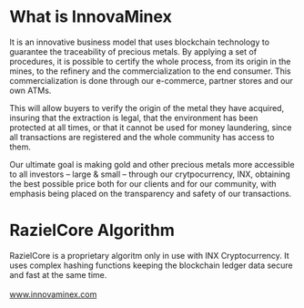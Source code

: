 What is InnovaMinex
===================

It is an innovative business model that uses blockchain technology to guarantee the traceability of precious metals. By applying a set of procedures, it is possible to certify the whole process, from its origin in the mines, to the refinery and the commercialization to the end consumer. This commercialization is done through our e-commerce, partner stores and our own ATMs.

This will allow buyers to verify the origin of the metal they have acquired, insuring that the extraction is legal, that the environment has been protected at all times, or that it cannot be used for money laundering, since all transactions are registered and the whole community has access to them.

Our ultimate goal is making gold and other precious metals more accessible to all investors – large & small – through our crytpocurrency, INX, obtaining the best possible price both for our clients and for our community, with emphasis being placed on the transparency and safety of our transactions. 

RazielCore Algorithm
====================

RazielCore is a proprietary algoritm only in use with INX Cryptocurrency. It uses complex hashing functions keeping the blockchain ledger data secure and fast at the same time. 
<br> <br>
www.innovaminex.com
